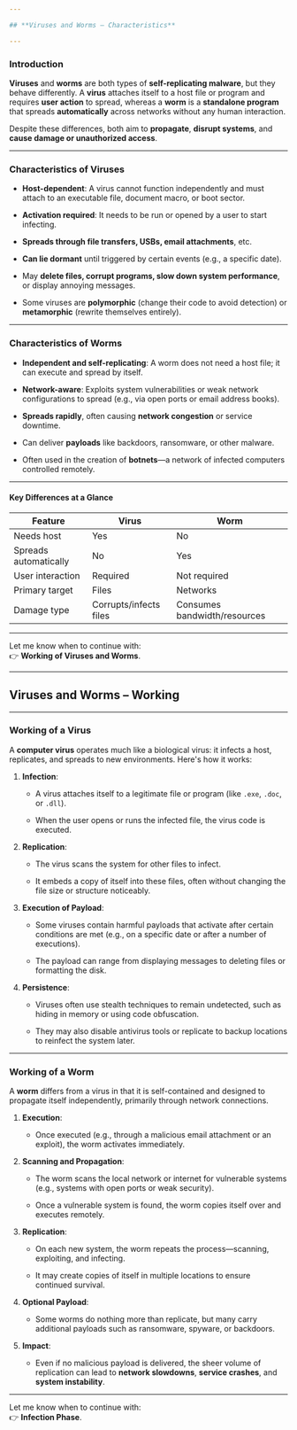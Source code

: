 ```yaml
---

## **Viruses and Worms – Characteristics**

---
```


### **Introduction**

**Viruses** and **worms** are both types of **self-replicating malware**, but they behave differently. A **virus** attaches itself to a host file or program and requires **user action** to spread, whereas a **worm** is a **standalone program** that spreads **automatically** across networks without any human interaction.

Despite these differences, both aim to **propagate**, **disrupt systems**, and **cause damage or unauthorized access**.

---

### **Characteristics of Viruses**

- **Host-dependent**: A virus cannot function independently and must attach to an executable file, document macro, or boot sector.
    
- **Activation required**: It needs to be run or opened by a user to start infecting.
    
- **Spreads through file transfers, USBs, email attachments**, etc.
    
- **Can lie dormant** until triggered by certain events (e.g., a specific date).
    
- May **delete files, corrupt programs, slow down system performance**, or display annoying messages.
    
- Some viruses are **polymorphic** (change their code to avoid detection) or **metamorphic** (rewrite themselves entirely).
    

---

### **Characteristics of Worms**

- **Independent and self-replicating**: A worm does not need a host file; it can execute and spread by itself.
    
- **Network-aware**: Exploits system vulnerabilities or weak network configurations to spread (e.g., via open ports or email address books).
    
- **Spreads rapidly**, often causing **network congestion** or service downtime.
    
- Can deliver **payloads** like backdoors, ransomware, or other malware.
    
- Often used in the creation of **botnets**—a network of infected computers controlled remotely.
    

---

#### Key Differences at a Glance

|Feature|Virus|Worm|
|---|---|---|
|Needs host|Yes|No|
|Spreads automatically|No|Yes|
|User interaction|Required|Not required|
|Primary target|Files|Networks|
|Damage type|Corrupts/infects files|Consumes bandwidth/resources|

---

Let me know when to continue with:  
👉 **Working of Viruses and Worms**.

---

## **Viruses and Worms – Working**

---

### **Working of a Virus**

A **computer virus** operates much like a biological virus: it infects a host, replicates, and spreads to new environments. Here's how it works:

1. **Infection**:
    
    - A virus attaches itself to a legitimate file or program (like `.exe`, `.doc`, or `.dll`).
        
    - When the user opens or runs the infected file, the virus code is executed.
        
2. **Replication**:
    
    - The virus scans the system for other files to infect.
        
    - It embeds a copy of itself into these files, often without changing the file size or structure noticeably.
        
3. **Execution of Payload**:
    
    - Some viruses contain harmful payloads that activate after certain conditions are met (e.g., on a specific date or after a number of executions).
        
    - The payload can range from displaying messages to deleting files or formatting the disk.
        
4. **Persistence**:
    
    - Viruses often use stealth techniques to remain undetected, such as hiding in memory or using code obfuscation.
        
    - They may also disable antivirus tools or replicate to backup locations to reinfect the system later.
        

---

### **Working of a Worm**

A **worm** differs from a virus in that it is self-contained and designed to propagate itself independently, primarily through network connections.

1. **Execution**:
    
    - Once executed (e.g., through a malicious email attachment or an exploit), the worm activates immediately.
        
2. **Scanning and Propagation**:
    
    - The worm scans the local network or internet for vulnerable systems (e.g., systems with open ports or weak security).
        
    - Once a vulnerable system is found, the worm copies itself over and executes remotely.
        
3. **Replication**:
    
    - On each new system, the worm repeats the process—scanning, exploiting, and infecting.
        
    - It may create copies of itself in multiple locations to ensure continued survival.
        
4. **Optional Payload**:
    
    - Some worms do nothing more than replicate, but many carry additional payloads such as ransomware, spyware, or backdoors.
        
5. **Impact**:
    
    - Even if no malicious payload is delivered, the sheer volume of replication can lead to **network slowdowns**, **service crashes**, and **system instability**.
        

---

Let me know when to continue with:  
👉 **Infection Phase**.